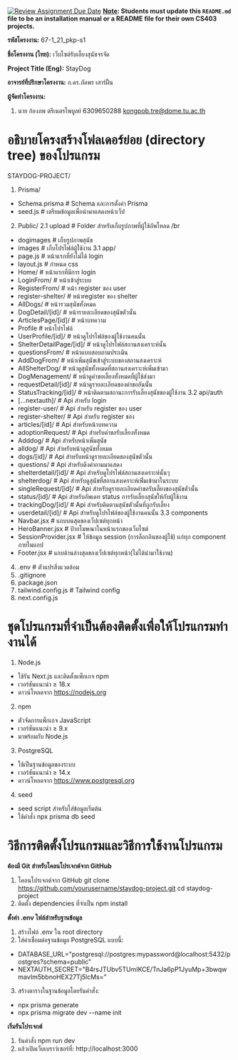 [![Review Assignment Due Date](https://classroom.github.com/assets/deadline-readme-button-22041afd0340ce965d47ae6ef1cefeee28c7c493a6346c4f15d667ab976d596c.svg)](https://classroom.github.com/a/w8H8oomW)
**<ins>Note</ins>: Students must update this `README.md` file to be an installation manual or a README file for their own CS403 projects.**

**รหัสโครงงาน:**  67-1_21_pkp-s1

**ชื่อโครงงาน (ไทย):**  เว็บไซต์รับเลี้ยงสุนัขจรจัด

**Project Title (Eng):**  StayDog

**อาจารย์ที่ปรึกษาโครงงาน:**  อ.ดร.ภัคพร เสาร์ฝั้น

**ผู้จัดทำโครงงาน:** 
1. นาย ก้องภพ ตรีเนตรไพบูลย์  6309650288 kongpob.tre@dome.tu.ac.th


# อธิบายโครงสร้างโฟลเดอร์ย่อย (directory tree) ของโปรแกรม
STAYDOG-PROJECT/
1. Prisma/
- Schema.prisma # Schema และการตั้งค่า Prisma
- seed.js # เตรียมข้อมูลเพื่อนำมาแสดงหน้าเว็ป
2. Public/
2.1 upload # Folder สำหรับเก็บรูปภาพที่ผู้ใช้อัพโหลด /br
- dogimages # เก็บรูปภาพสุนัข
- images # เก็บโปรไฟล์ผู้ใช้งาน
3.1 app/
- page.js # หน้าแรกที่ยังไม่ได้ login
- layout.js # กำหนด css
- Home/ # หน้าแรกที่มีการ login
- LoginFrom/ # หน้าเข้าสู่ระบบ
- RegisterFrom/ # หน้า register ของ user
- register-shelter/ # หน้าregister ของ shelter
- AllDogs/ # หน้ารวมสุนัขทั้งหมด
- DogDetail/[id]/ # หน้ารายละเอียดของสุนัขตัวนั้น
- ArticlesPage/[id]/ # หน้าบทความ
- Profile # หน้าโปรไฟล์
- UserProfile/[id]/ # หน้าดูโปรไฟล์ของผู้ใช้งานคนนั้น
- ShelterDetailPage/[id]/ # หน้าดูโปรไฟล์สถานสงเคราะห์นั้น
- questionsFrom/ # หน้าแบบสอบถามประเมิน
- AddDogFrom/ # หน้าเพิ่มสุนัขเข้าสู่ระบบของสถานสงเคราะห์
- AllShelterDog/ # หน้าดูสุนัขทั้งหมดที่สถานสงเคราะห์เพิ่มเข้ามา
- DogMenagement/ # หน้าดูคำขอเลี้ยงทั้งหมดที่ผู้ใช้ส่งมา
- requestDetail/[id]/ # หน้าดูรายละเอียดของคำขออันนั้น
- StatusTracking/[id]/ # หน้าติดตามสถานะการรับเลี้ยงสุนัขของผู้ใช้งาน
3.2 api/auth
- [...nextauth]/ # Api สำหรับ login
- register-user/ # Api สำหรับ register ของ user
- register-shelter/ # Api สำหรับ register ของ 
- articles/[id]/  # Api สำหรับหน้าบทความ
- adoptionRequest/ # Api สำหรับคำขอรับเลี้ยงทั้งหมด
- Adddog/ # Api สำหรับหน้าเพิ่มสุนัข
- alldog/ # Api สำหรับหน้าดูสุนัขทั้งหมด
- dogs/[id]/ # Api สำหรับหน้าดูรายละเอียดของสุนัขตัวนั้น
- questions/ # Api สำหรับดึงคำถามมาแสดง
- shelterdetail/[id]/ # Api สำหรับดูโปรไฟล์สถานสงเคราะห์นั้นๆ
- shelterdog/ # Api สำหรับดูสุนัขที่สถานสงเคราะห์เพิ่่มเข้ามาในระบบ
- singleRequest/[id]/ # Api สำหรับดูรายละเอียดคำขอรับเลี้ยงของสุนัขตัวนั้น
- status/[id]/ # Api สำหรับอัพเดท status การรับเลี้ยงสุนัขให้กับผู้ใช้งาน
- trackingDog/[id]/ # Api สำหรับติดตามสุนัขตัวนั้นที่ถูกรับเลี้ยง
- userdetail/[id]/ # Api สำหรับดูโปรไฟล์ของผู้ใช้งานคนนั้น
3.3 components
- Navbar.jsx # แถบบนสุดของเว็ปเซต์ทุกหน้า
- HeroBanner.jsx # ป้ายโฆษณาในหน้าแรกของเว็บไซต์
- SessionProvider.jsx #  ให้ข้อมูล session (การล็อกอินของผู้ใช้) แก่ทุก component ภายในแอป
- Footer.jsx # แถบด้านล่างสุดของเว็ปเซต์ทุกหน้า(ไม่ได้นำมาใช้งาน)
4. .env # ตัวแปรสิ่งแวดล้อม
5. .gitignore
6. package.json
7. tailwind.config.js # Tailwind config
8. next.config.js 
# ชุดโปรแกรมที่จําเป็นต้องติดตั้งเพื่อให้โปรแกรมทํางานได้

1. Node.js
- ใช้รัน Next.js และติดตั้งแพ็กเกจ npm
- เวอร์ชันแนะนำ ≥ 18.x
- ดาวน์โหลดจาก https://nodejs.org
2. npm
- ตัวจัดการแพ็กเกจ JavaScript
- เวอร์ชันแนะนำ ≥ 9.x   
- มาพร้อมกับ Node.js
3. PostgreSQL
- ใช้เป็นฐานข้อมูลของระบบ
- เวอร์ชันแนะนำ ≥ 14.x 
- ดาวน์โหลดจาก https://www.postgresql.org 
4. seed
- seed script สำหรับใส่ข้อมูลเริ่มต้น
- ใช้คำสั่ง npx prisma db seed
  
# วิธีการติดตั้งโปรแกรมและวิธีการใช้งานโปรแกรม

**ต้องมี Git	สำหรับโคลนโปรเจกต์จาก GitHub** 
1. โคลนโปรเจกต์จาก GitHub
git clone https://github.com/yourusername/staydog-project.git
cd staydog-project
2. ติดตั้ง dependencies ที่จำเป็น
npm install

**ตั้งค่า .env ไฟล์สำหรับฐานข้อมูล** 
1. สร้างไฟล์ .env ใน root directory
2. ใส่ค่าเชื่อมต่อฐานข้อมูล PostgreSQL แบบนี้:
- DATABASE_URL="postgresql://postgres:mypassword@localhost:5432/postgres?schema=public"
- NEXTAUTH_SECRET="B4rsJTUbv5TUmIKCE/TnJa6pP1JyuMp+3bwqwmavIm5bbnoHEX27Tj5lcMs="
3. สร้างตารางในฐานข้อมูลโดยรันคำสั่ง:
- npx prisma generate
- npx prisma migrate dev --name init

**เริ่มรันโปรเจกต์** 
1. รันคำสั่ง npm run dev
2. แล้วเปิดเว็บเบราว์เซอร์ที่: http://localhost:3000
